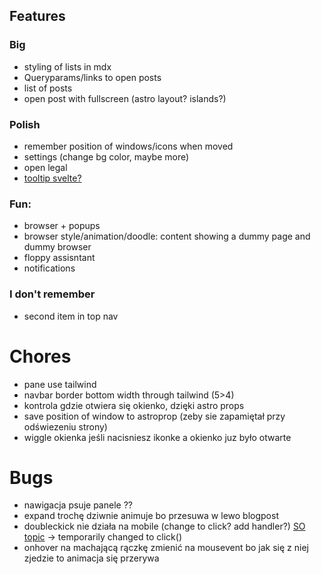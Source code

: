 ## Features

### Big

- styling of lists in mdx
- Queryparams/links to open posts
- list of posts
- open post with fullscreen (astro layout? islands?)

### Polish

- remember position of windows/icons when moved
- settings (change bg color, maybe more)
- open legal
- [tooltip svelte?](https://dev.to/danawoodman/svelte-quick-tip-using-actions-to-integrate-with-javascript-libraries-tippy-tooltips-2m94)

### Fun:

- browser + popups
- browser style/animation/doodle: content showing a dummy page and dummy browser
- floppy assisntant
- notifications

### I don't remember

- second item in top nav

# Chores

- pane use tailwind
- navbar border bottom width through tailwind (5>4)
- kontrola gdzie otwiera się okienko, dzięki astro props
- save position of window to astroprop (zeby sie zapamiętał przy odświezeniu strony)
- wiggle okienka jeśli nacisniesz ikonke a okienko juz było otwarte

# Bugs
- nawigacja psuje panele ??
- expand trochę dziwnie animuje bo przesuwa w lewo blogpost
- doubleckick nie działa na mobile (change to click? add handler?) [SO topic](https://stackoverflow.com/questions/28940676/how-to-make-ondblclick-event-works-on-phone) -> temporarily changed to click()
- onhover na machającą rączkę zmienić na mousevent bo jak się z niej zjedzie to animacja się przerywa